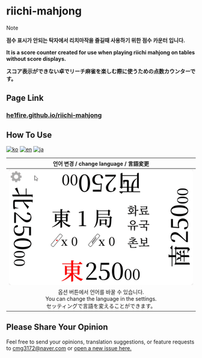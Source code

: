# riichi-mahjong

> [!NOTE]
> **점수 표시가 안되는 탁자에서 리치마작을 즐길때 사용하기 위한 점수 카운터 입니다.**
> 
> **It is a score counter created for use when playing riichi mahjong on tables without score displays.**
> 
> **スコア表示ができない卓でリーチ麻雀を楽しむ際に使うための点数カウンターです。**

## Page Link

### [he1fire.github.io/riichi-mahjong](https://he1fire.github.io/riichi-mahjong)

## How To Use

[![ko](https://img.shields.io/badge/lang-ko-limegreen?style=for-the-badge)](README-ko.md) [![en](https://img.shields.io/badge/lang-en-blue?style=for-the-badge)](README-en.md) [![ja](https://img.shields.io/badge/lang-ja-red?style=for-the-badge)](README-ja.md)

|언어 변경 / change language / 言語変更|
|:---:|
|<img src="images/gl/change_lang.gif" style="width: 100%; height: auto;"/>|
|옵션 버튼에서 언어를 바꿀 수 있습니다.<br>You can change the language in the settings.<br>セッティングで言語を変えることができます。|

## Please Share Your Opinion

Feel free to send your opinions, translation suggestions, or feature requests to cmg3172@naver.com or [open a new issue here.](https://github.com/he1fire/riichi-mahjong/issues/new)